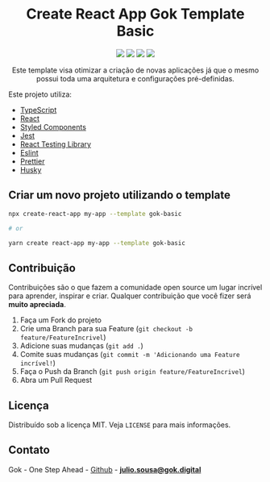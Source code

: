 <h1 align="center">Create React App Gok Template Basic</h1>

<p align="center">
  <img src="https://img.shields.io/static/v1?label=react&message=framework&color=blue&style=for-the-badge&logo=REACT"/>
  <img src="https://img.shields.io/static/v1?label=typescript&message=language&color=blue&style=for-the-badge&logo=TYPESCRIPT"/>
  <img src="http://img.shields.io/static/v1?label=DOCKER&message=Containers&color=blue&style=for-the-badge&logo=DOCKER"/>
  <img src="http://img.shields.io/static/v1?label=STATUS&message=PRODUCTION&color=green&style=for-the-badge"/>
</p>

<p align="center">Este template visa otimizar a criação de novas aplicações já que o mesmo possui toda uma arquitetura e configurações pré-definidas.</p>

Este projeto utiliza:

- [TypeScript](https://www.typescriptlang.org/)
- [React](https://pt-br.reactjs.org/)
- [Styled Components](https://styled-components.com/)
- [Jest](https://jestjs.io/)
- [React Testing Library](https://testing-library.com/docs/react-testing-library/intro)
- [Eslint](https://eslint.org/)
- [Prettier](https://prettier.io/)
- [Husky](https://github.com/typicode/husky)

## Criar um novo projeto utilizando o template

```bash
npx create-react-app my-app --template gok-basic

# or

yarn create react-app my-app --template gok-basic
```

<!-- CONTRIBUTING -->

## Contribuição

Contribuições são o que fazem a comunidade open source um lugar incrível para aprender, inspirar e criar. Qualquer contribuição que você fizer será **muito apreciada**.

1. Faça um Fork do projeto
2. Crie uma Branch para sua Feature (`git checkout -b feature/FeatureIncrivel`)
3. Adicione suas mudanças (`git add .`)
4. Comite suas mudanças (`git commit -m 'Adicionando uma Feature incrível!`)
5. Faça o Push da Branch (`git push origin feature/FeatureIncrivel`)
6. Abra um Pull Request

<!-- LICENSE -->

## Licença

Distribuído sob a licença MIT. Veja `LICENSE` para mais informações.

<!-- CONTACT -->

## Contato

Gok - One Step Ahead - [Github](https://github.com/gok-dev) - **julio.sousa@gok.digital**
